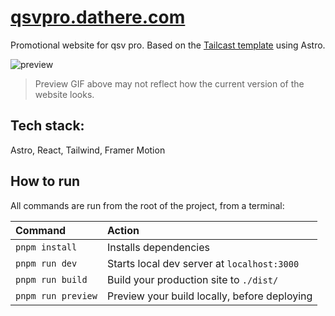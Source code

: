 # [qsvpro.dathere.com](https://qsvpro.dathere.com)

Promotional website for qsv pro. Based on the [Tailcast template](https://github.com/matt765/Tailcast) using Astro.

![preview](https://github.com/dathere/qsv-pro-web/assets/30333942/9480c277-7230-4bdf-a673-c36b65895870)

> Preview GIF above may not reflect how the current version of the website looks.

## Tech stack:

Astro, React, Tailwind, Framer Motion

## How to run

All commands are run from the root of the project, from a terminal:

| Command            | Action                                       |
| :----------------- | :------------------------------------------- |
| `pnpm install`     | Installs dependencies                        |
| `pnpm run dev`     | Starts local dev server at `localhost:3000`  |
| `pnpm run build`   | Build your production site to `./dist/`      |
| `pnpm run preview` | Preview your build locally, before deploying |
